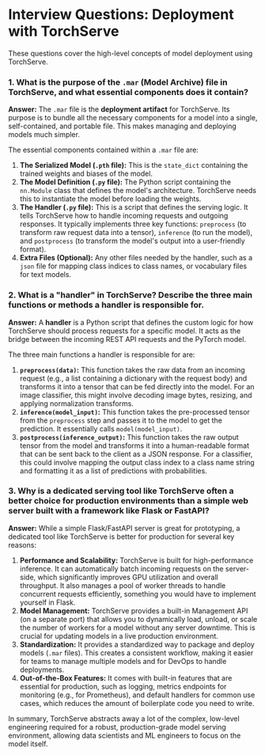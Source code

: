 # Interview Questions: Deployment with TorchServe

These questions cover the high-level concepts of model deployment using TorchServe.

### 1. What is the purpose of the `.mar` (Model Archive) file in TorchServe, and what essential components does it contain?

**Answer:**
The `.mar` file is the **deployment artifact** for TorchServe. Its purpose is to bundle all the necessary components for a model into a single, self-contained, and portable file. This makes managing and deploying models much simpler.

The essential components contained within a `.mar` file are:
1.  **The Serialized Model (`.pth` file):** This is the `state_dict` containing the trained weights and biases of the model.
2.  **The Model Definition (`.py` file):** The Python script containing the `nn.Module` class that defines the model's architecture. TorchServe needs this to instantiate the model before loading the weights.
3.  **The Handler (`.py` file):** This is a script that defines the serving logic. It tells TorchServe how to handle incoming requests and outgoing responses. It typically implements three key functions: `preprocess` (to transform raw request data into a tensor), `inference` (to run the model), and `postprocess` (to transform the model's output into a user-friendly format).
4.  **Extra Files (Optional):** Any other files needed by the handler, such as a `json` file for mapping class indices to class names, or vocabulary files for text models.

### 2. What is a "handler" in TorchServe? Describe the three main functions or methods a handler is responsible for.

**Answer:**
A **handler** is a Python script that defines the custom logic for how TorchServe should process requests for a specific model. It acts as the bridge between the incoming REST API requests and the PyTorch model.

The three main functions a handler is responsible for are:
1.  **`preprocess(data)`:** This function takes the raw data from an incoming request (e.g., a list containing a dictionary with the request body) and transforms it into a tensor that can be fed directly into the model. For an image classifier, this might involve decoding image bytes, resizing, and applying normalization transforms.
2.  **`inference(model_input)`:** This function takes the pre-processed tensor from the `preprocess` step and passes it to the model to get the prediction. It essentially calls `model(model_input)`.
3.  **`postprocess(inference_output)`:** This function takes the raw output tensor from the model and transforms it into a human-readable format that can be sent back to the client as a JSON response. For a classifier, this could involve mapping the output class index to a class name string and formatting it as a list of predictions with probabilities.

### 3. Why is a dedicated serving tool like TorchServe often a better choice for production environments than a simple web server built with a framework like Flask or FastAPI?

**Answer:**
While a simple Flask/FastAPI server is great for prototyping, a dedicated tool like TorchServe is better for production for several key reasons:

1.  **Performance and Scalability:** TorchServe is built for high-performance inference. It can automatically batch incoming requests on the server-side, which significantly improves GPU utilization and overall throughput. It also manages a pool of worker threads to handle concurrent requests efficiently, something you would have to implement yourself in Flask.
2.  **Model Management:** TorchServe provides a built-in Management API (on a separate port) that allows you to dynamically load, unload, or scale the number of workers for a model without any server downtime. This is crucial for updating models in a live production environment.
3.  **Standardization:** It provides a standardized way to package and deploy models (`.mar` files). This creates a consistent workflow, making it easier for teams to manage multiple models and for DevOps to handle deployments.
4.  **Out-of-the-Box Features:** It comes with built-in features that are essential for production, such as logging, metrics endpoints for monitoring (e.g., for Prometheus), and default handlers for common use cases, which reduces the amount of boilerplate code you need to write.

In summary, TorchServe abstracts away a lot of the complex, low-level engineering required for a robust, production-grade model serving environment, allowing data scientists and ML engineers to focus on the model itself.
